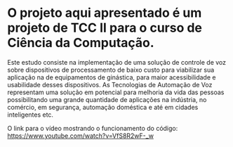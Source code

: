 # O projeto aqui apresentado é um projeto de TCC II para o curso de Ciência da Computação. 
Este estudo consiste na implementação de uma solução de controle de voz sobre dispositivos de processamento de baixo custo para viabilizar sua aplicação na de equipamentos de ginástica, para maior acessibilidade e usabilidade desses dispositivos. As Tecnologias de Automação de Voz representam uma solução em potencial para melhoria da vida das pessoas possibilitando uma grande quantidade de aplicações na indústria, no comércio, em segurança, automação doméstica e até em cidades inteligentes etc. 

O link para o vídeo mostrando o funcionamento do código: https://www.youtube.com/watch?v=VfS8R2wF-_w
